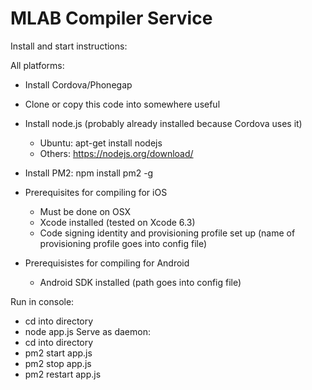 # MLAB Compiler Service

Install and start instructions:

All platforms:
- Install Cordova/Phonegap
- Clone or copy this code into somewhere useful
- Install node.js (probably already installed because Cordova uses it)
    - Ubuntu: apt-get install nodejs
    - Others: https://nodejs.org/download/
- Install PM2:
    npm install pm2 -g

- Prerequisites for compiling for iOS
    - Must be done on OSX
    - Xcode installed (tested on Xcode 6.3)
    - Code signing identity and provisioning profile set up (name of provisioning profile goes into config file)
- Prerequisistes for compiling for Android
    - Android SDK installed (path goes into config file)


Run in console:
- cd into directory
- node app.js
Serve as daemon:
- cd into directory
- pm2 start app.js
- pm2 stop app.js
- pm2 restart app.js
